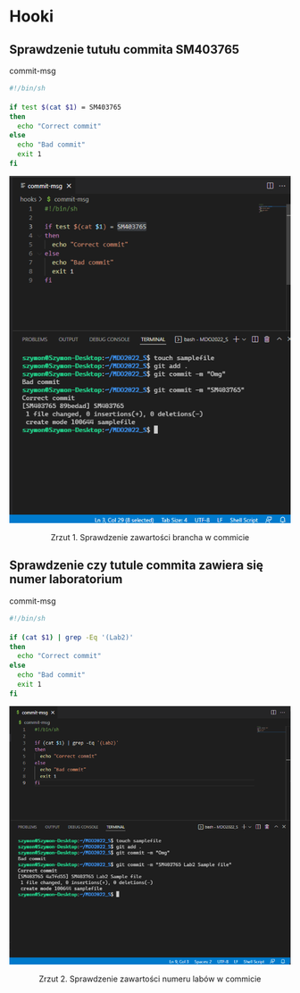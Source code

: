 # Hooki

## Sprawdzenie tutułu commita SM403765

commit-msg
```bash
#!/bin/sh

if test $(cat $1) = SM403765
then
  echo "Correct commit"
else
  echo "Bad commit"
  exit 1
fi
```

![Branch w commicie](./commit_branch.png)
<figcaption align = "center">Zrzut 1. Sprawdzenie zawartości brancha w commicie</figcaption>


## Sprawdzenie czy tutule commita zawiera się numer laboratorium

commit-msg

```bash
#!/bin/sh

if (cat $1) | grep -Eq '(Lab2)'
then
  echo "Correct commit"
else
  echo "Bad commit"
  exit 1
fi
```

![Lab nr w commicie](./commit_lab_nr.png)
<figcaption align = "center">Zrzut 2. Sprawdzenie zawartości numeru labów w commicie</figcaption>
